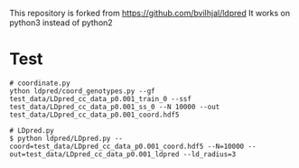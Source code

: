 This repository is forked from https://github.com/bvilhjal/ldpred
It works on python3 instead of python2

# Test

```
# coordinate.py
ython ldpred/coord_genotypes.py --gf test_data/LDpred_cc_data_p0.001_train_0 --ssf test_data/LDpred_cc_data_p0.001_ss_0 --N 10000 --out test_data/LDpred_cc_data_p0.001_coord.hdf5

# LDpred.py
$ python ldpred/LDpred.py --coord=test_data/LDpred_cc_data_p0.001_coord.hdf5 --N=10000 --out=test_data/LDpred_cc_data_p0.001_ldpred --ld_radius=3
```
